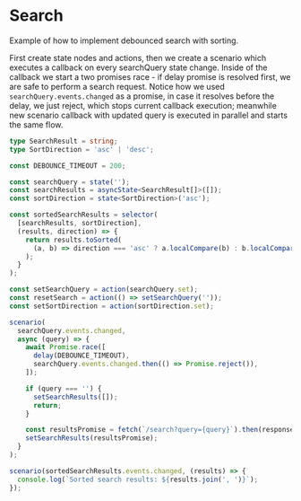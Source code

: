 ---
---

# Search

Example of how to implement debounced search with sorting.

First create state nodes and actions, then we create a scenario which executes a callback on every searchQuery state change. Inside of the callback we start a two promises race - if delay promise is resolved first, we are safe to perform a search request. Notice how we used `searchQuery.events.changed` as a promise, in case it resolves before the delay, we just reject, which stops current callback execution; meanwhile new scenario callback with updated query is executed in parallel and starts the same flow.


```ts
type SearchResult = string;
type SortDirection = 'asc' | 'desc';

const DEBOUNCE_TIMEOUT = 200;

const searchQuery = state('');
const searchResults = asyncState<SearchResult[]>([]);
const sortDirection = state<SortDirection>('asc');

const sortedSearchResults = selector(
  [searchResults, sortDirection],
  (results, direction) => {
    return results.toSorted(
      (a, b) => direction === 'asc' ? a.localCompare(b) : b.localCompare(a)
    );
  }
);

const setSearchQuery = action(searchQuery.set);
const resetSearch = action(() => setSearchQuery(''));
const setSortDirection = action(sortDirection.set);

scenario(
  searchQuery.events.changed,
  async (query) => {
    await Promise.race([
      delay(DEBOUNCE_TIMEOUT),
      searchQuery.events.changed.then(() => Promise.reject()),
    ]);

    if (query === '') {
      setSearchResults([]);
      return;
    }

    const resultsPromise = fetch(`/search?query={query}`).then(response => response.json());
    setSearchResults(resultsPromise);
  }
);

scenario(sortedSearchResults.events.changed, (results) => {
  console.log(`Sorted search results: ${results.join(', ')}`);
});
```
